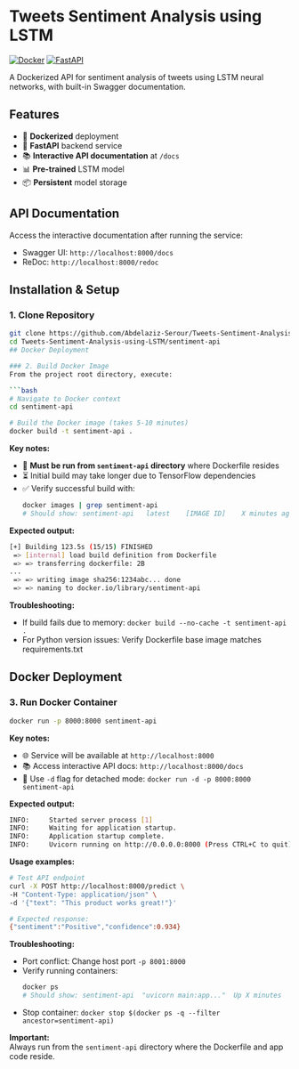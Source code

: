 # Tweets Sentiment Analysis using LSTM

[![Docker](https://img.shields.io/badge/Docker-✔️-green)](https://www.docker.com)
[![FastAPI](https://img.shields.io/badge/FastAPI-✔️-blue)](https://fastapi.tiangolo.com)

A Dockerized API for sentiment analysis of tweets using LSTM neural networks, with built-in Swagger documentation.

## Features
- 🐳 **Dockerized** deployment
- 🚀 **FastAPI** backend service
- 📚 **Interactive API documentation** at `/docs`
- 📊 **Pre-trained** LSTM model
- 📦 **Persistent** model storage

## API Documentation
Access the interactive documentation after running the service:
- Swagger UI: `http://localhost:8000/docs`
- ReDoc: `http://localhost:8000/redoc`

## Installation & Setup

### 1. Clone Repository
```bash
git clone https://github.com/Abdelaziz-Serour/Tweets-Sentiment-Analysis-using-LSTM.git
cd Tweets-Sentiment-Analysis-using-LSTM/sentiment-api
## Docker Deployment

### 2. Build Docker Image
From the project root directory, execute:

```bash
# Navigate to Docker context
cd sentiment-api

# Build the Docker image (takes 5-10 minutes)
docker build -t sentiment-api .
```

**Key notes:**
- 🐋 **Must be run from `sentiment-api` directory** where Dockerfile resides
- ⏳ Initial build may take longer due to TensorFlow dependencies
- ✅ Verify successful build with:
  ```bash
  docker images | grep sentiment-api
  # Should show: sentiment-api   latest    [IMAGE ID]    X minutes ago
  ```

**Expected output:**
```bash
[+] Building 123.5s (15/15) FINISHED
 => [internal] load build definition from Dockerfile
 => => transferring dockerfile: 2B
...
 => => writing image sha256:1234abc... done
 => => naming to docker.io/library/sentiment-api
```

**Troubleshooting:**
- If build fails due to memory: `docker build --no-cache -t sentiment-api .`
- For Python version issues: Verify Dockerfile base image matches requirements.txt

## Docker Deployment

### 3. Run Docker Container
```bash
docker run -p 8000:8000 sentiment-api
```

**Key notes:**
- 🌐 Service will be available at `http://localhost:8000`
- 📚 Access interactive API docs: `http://localhost:8000/docs`
- 🔄 Use `-d` flag for detached mode: `docker run -d -p 8000:8000 sentiment-api`

**Expected output:**
```bash
INFO:     Started server process [1]
INFO:     Waiting for application startup.
INFO:     Application startup complete.
INFO:     Uvicorn running on http://0.0.0.0:8000 (Press CTRL+C to quit)
```

**Usage examples:**
```bash
# Test API endpoint
curl -X POST http://localhost:8000/predict \
-H "Content-Type: application/json" \
-d '{"text": "This product works great!"}'

# Expected response:
{"sentiment":"Positive","confidence":0.934}
```

**Troubleshooting:**
- Port conflict: Change host port `-p 8001:8000`
- Verify running containers:
  ```bash
  docker ps
  # Should show: sentiment-api  "uvicorn main:app..."  Up X minutes
  ```
- Stop container: `docker stop $(docker ps -q --filter ancestor=sentiment-api)`

**Important:**  
Always run from the `sentiment-api` directory where the Dockerfile and app code reside.
